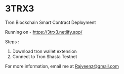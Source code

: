 # 3TRX3
Tron Blockchain Smart Contract Deployment

Running on - https://3trx3.netlify.app/


Steps : 
1. Download tron wallet extension
2. Connect to Tron Shasta Testnet

For more information, email me at Rajveenz@gmail.com

